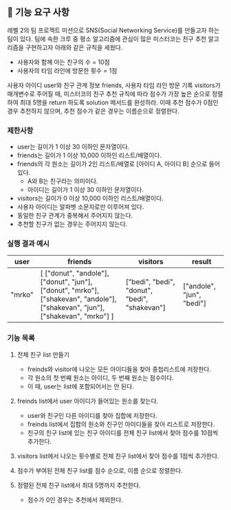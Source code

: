 ## 🚀 기능 요구 사항

레벨 2의 팀 프로젝트 미션으로 SNS(Social Networking Service)를 만들고자 하는 팀이 있다. 팀에 속한 크루 중 평소 알고리즘에 관심이 많은 미스터코는 친구 추천 알고리즘을 구현하고자 아래와 같은 규칙을 세웠다.

- 사용자와 함께 아는 친구의 수 = 10점 
- 사용자의 타임 라인에 방문한 횟수 = 1점

사용자 아이디 user와 친구 관계 정보 friends, 사용자 타임 라인 방문 기록 visitors가 매개변수로 주어질 때, 미스터코의 친구 추천 규칙에 따라 점수가 가장 높은 순으로 정렬하여 최대 5명을 return 하도록 solution 메서드를 완성하라. 이때 추천 점수가 0점인 경우 추천하지 않으며, 추천 점수가 같은 경우는 이름순으로 정렬한다.

### 제한사항

- user는 길이가 1 이상 30 이하인 문자열이다.
- friends는 길이가 1 이상 10,000 이하인 리스트/배열이다.
- friends의 각 원소는 길이가 2인 리스트/배열로 [아이디 A, 아이디 B] 순으로 들어있다.
  - A와 B는 친구라는 의미이다.
  - 아이디는 길이가 1 이상 30 이하인 문자열이다.
- visitors는 길이가 0 이상 10,000 이하인 리스트/배열이다.
- 사용자 아이디는 알파벳 소문자로만 이루어져 있다.
- 동일한 친구 관계가 중복해서 주어지지 않는다.
- 추천할 친구가 없는 경우는 주어지지 않는다.

### 실행 결과 예시

| user | friends | visitors | result |
| --- | --- | --- | --- |
| "mrko" | [ ["donut", "andole"], ["donut", "jun"], ["donut", "mrko"], ["shakevan", "andole"], ["shakevan", "jun"], ["shakevan", "mrko"] ] | ["bedi", "bedi", "donut", "bedi", "shakevan"] | ["andole", "jun", "bedi"] |


### 기능 목록

1. 전체 친구 list 만들기
   - freinds와 visitor에 나오는 모든 아이디들을 찾아 중첩리스트에 저장한다.
   - 각 원소의 첫 번째 원소는 아이디, 두 번째 원소는 점수이다.
   - 이 때, user는 list에 포함되어서는 안 된다.

2. freinds list에서 user 아이디가 들어있는 원소를 찾는다.
   - user와 친구인 다른 아이디를 찾아 집합에 저장한다.
   - freinds list에서 집합의 원소와 친구인 아이디들을 찾아 리스트로 저장한다.
   - 친구의 친구 list에 있는 친구 아이디를 전체 친구 list에서 찾아 점수를 10점씩 추가한다.

3. visitors list에서 나오는 횟수별로 전체 친구 list에서 찾아 점수를 1점씩 추가한다.

4. 점수가 부여된 전체 친구 list를 점수 순으로, 이름 순으로 정렬한다.

5. 정렬된 전체 친구 list에서 최대 5명까지 추천한다.
   - 점수가 0인 경우는 추천에서 제외한다.

